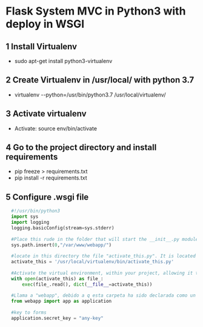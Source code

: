 # Flask System MVC in Python3 with deploy in WSGI

## 1 Install Virtualenv
- sudo apt-get install python3-virtualenv
  
## 2 Create Virtualenv in /usr/local/ with python 3.7
- virtualenv --python=/usr/bin/python3.7 /usr/local/virtualenv/

## 3 Activate virtualenv
 - Activate: source env/bin/activate

## 4 Go to the project directory and install requirements
- pip freeze > requirements.txt
- pip install -r requirements.txt

## 5 Configure .wsgi file
```python
  #!/usr/bin/python3
  import sys
  import logging
  logging.basicConfig(stream=sys.stderr)
  
  #Place this rude in the folder that will start the __init__.py module that contains the "app" instance
  sys.path.insert(0,"/var/www/webapp/")
  
  #locate in this directory the file "activate_this.py". It is located in the "virtualenv" folder created in step 2
  activate_this = '/usr/local/virtualenv/bin/activate_this.py'
  
  #Activate the virtual environment, within your project, allowing it to be activated online. Only for python3
  with open(activate_this) as file_:
      exec(file_.read(), dict(__file__=activate_this))
      
  #Llama a "webapp", debido a q esta carpeta ha sido declarada como un "modulo" en flask, al crear e inicializar "app" en la raiz dentro de su directorio.
  from webapp import app as application
  
  #key to forms
  application.secret_key = "any-key"
